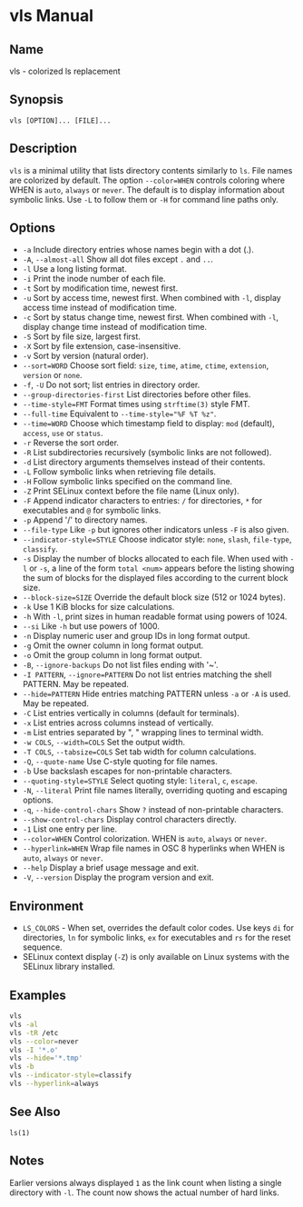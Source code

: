 # vls Manual

## Name
vls - colorized ls replacement

## Synopsis
`vls [OPTION]... [FILE]...`

## Description
`vls` is a minimal utility that lists directory contents similarly to `ls`. File names are colorized by default. The option `--color=WHEN` controls coloring where WHEN is `auto`, `always` or `never`. The default is to display information about symbolic links. Use `-L` to follow them or `-H` for command line paths only.

## Options
- `-a` Include directory entries whose names begin with a dot (.).
- `-A`, `--almost-all` Show all dot files except `.` and `..`.
- `-l` Use a long listing format.
- `-i` Print the inode number of each file.
- `-t` Sort by modification time, newest first.
- `-u` Sort by access time, newest first. When combined with `-l`, display access time instead of modification time.
- `-c` Sort by status change time, newest first. When combined with `-l`, display change time instead of modification time.
- `-S` Sort by file size, largest first.
- `-X` Sort by file extension, case-insensitive.
- `-v` Sort by version (natural order).
- `--sort=WORD` Choose sort field: `size`, `time`, `atime`, `ctime`,
  `extension`, `version` or `none`.
- `-f`, `-U` Do not sort; list entries in directory order.
- `--group-directories-first` List directories before other files.
- `--time-style=FMT` Format times using `strftime(3)` style FMT.
- `--full-time` Equivalent to `--time-style="%F %T %z"`.
- `--time=WORD` Choose which timestamp field to display: `mod` (default),
  `access`, `use` or `status`.
- `-r` Reverse the sort order.
- `-R` List subdirectories recursively (symbolic links are not followed).
- `-d` List directory arguments themselves instead of their contents.
- `-L` Follow symbolic links when retrieving file details.
- `-H` Follow symbolic links specified on the command line.
- `-Z` Print SELinux context before the file name (Linux only).
- `-F` Append indicator characters to entries: `/` for directories, `*` for executables and `@` for symbolic links.
- `-p` Append '/' to directory names.
- `--file-type` Like `-p` but ignores other indicators unless `-F` is also given.
- `--indicator-style=STYLE` Choose indicator style: `none`, `slash`, `file-type`, `classify`.
- `-s` Display the number of blocks allocated to each file. When used with `-l` or `-s`, a line of the form `total <num>` appears before the listing showing the sum of blocks for the displayed files according to the current block size.
- `--block-size=SIZE` Override the default block size (512 or 1024 bytes).
- `-k` Use 1 KiB blocks for size calculations.
- `-h` With `-l`, print sizes in human readable format using powers of 1024.
- `--si` Like `-h` but use powers of 1000.
- `-n` Display numeric user and group IDs in long format output.
- `-g` Omit the owner column in long format output.
- `-o` Omit the group column in long format output.
- `-B`, `--ignore-backups` Do not list files ending with '~'.
- `-I PATTERN`, `--ignore=PATTERN` Do not list entries matching the shell PATTERN. May be repeated.
- `--hide=PATTERN` Hide entries matching PATTERN unless `-a` or `-A` is used. May be repeated.
- `-C` List entries vertically in columns (default for terminals).
- `-x` List entries across columns instead of vertically.
- `-m` List entries separated by ", " wrapping lines to terminal width.
- `-w COLS`, `--width=COLS` Set the output width.
- `-T COLS`, `--tabsize=COLS` Set tab width for column calculations.
- `-Q`, `--quote-name` Use C-style quoting for file names.
- `-b` Use backslash escapes for non-printable characters.
- `--quoting-style=STYLE` Select quoting style: `literal`, `c`, `escape`.
- `-N`, `--literal` Print file names literally, overriding quoting and escaping options.
- `-q`, `--hide-control-chars` Show `?` instead of non-printable characters.
- `--show-control-chars` Display control characters directly.
- `-1` List one entry per line.
- `--color=WHEN` Control colorization. WHEN is `auto`, `always` or `never`.
- `--hyperlink=WHEN` Wrap file names in OSC 8 hyperlinks when WHEN is `auto`,
  `always` or `never`.
- `--help` Display a brief usage message and exit.
- `-V`, `--version` Display the program version and exit.

## Environment
- `LS_COLORS` - When set, overrides the default color codes. Use keys `di` for directories, `ln` for symbolic links, `ex` for executables and `rs` for the reset sequence.
- SELinux context display (`-Z`) is only available on Linux systems with the SELinux library installed.

## Examples
```sh
vls
vls -al
vls -tR /etc
vls --color=never
vls -I '*.o'
vls --hide='*.tmp'
vls -b
vls --indicator-style=classify
vls --hyperlink=always
```

## See Also
`ls(1)`

## Notes
Earlier versions always displayed `1` as the link count when listing a
single directory with `-l`. The count now shows the actual number of
hard links.
